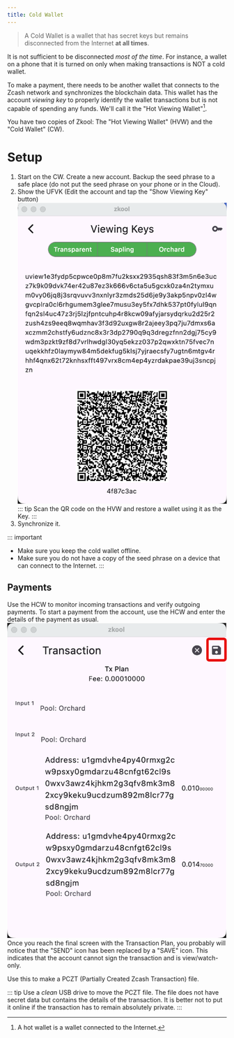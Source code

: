 ```yaml
---
title: Cold Wallet
---
```


> A Cold Wallet is a wallet that has secret keys but remains disconnected from the Internet **at all times**.

It is not sufficient to be disconnected _most of the time_. For instance, a wallet on a phone that it is turned on only when making transactions is NOT a cold wallet.

To make a payment, there needs to be another wallet that connects to the Zcash network and synchronizes the blockchain data. This wallet has the account _viewing key_ to properly identify the wallet transactions but is not capable of spending any funds. We'll call it the "Hot Viewing Wallet"[^1].

You have two copies of Zkool: The "Hot Viewing Wallet" (HVW) and the "Cold Wallet" (CW).

# Setup

1. Start on the CW. Create a new account. Backup the seed phrase to a safe place (do not put the seed phrase on your phone or in the Cloud).
2. Show the UFVK (Edit the account and tap the "Show Viewing Key" button)
![UFVK](./images/06.ufvk.png)
::: tip
Scan the QR code on the HVW and restore a wallet using it as the Key.
:::
3. Synchronize it.

::: important
- Make sure you keep the cold wallet offline.
- Make sure you do not have a copy of the seed phrase on a device that can
connect to the Internet.
:::

## Payments

Use the HCW to monitor incoming transactions and verify outgoing payments. To
start a payment from the account, use the HCW and enter the details of the
payment as usual.
![Save Tx](./images/07.save.png)
Once you reach the final screen with the Transaction Plan, you probably will
notice that the "SEND" icon has been replaced by a "SAVE" icon. This indicates
that the account cannot sign the transaction and is view/watch-only.

Use this to make a PCZT (Partially Created Zcash Transaction) file.

::: tip
Use a *clean* USB drive to move the PCZT file. The file does not have secret
data but contains the details of the transaction. It is better not to put it
online if the transaction has to remain absolutely private.
:::

[^1]: A hot wallet is a wallet connected to the Internet.
